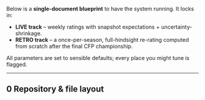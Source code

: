 Below is a **single-document blueprint** to have the system running.  It locks in:

* **LIVE track** – weekly ratings with snapshot expectations + uncertainty-shrinkage.
* **RETRO track** – a once-per-season, full-hindsight re-rating computed from scratch after the final CFP championship.

All parameters are set to sensible defaults; every place you might tune is flagged.

---

## 0 Repository & file layout

